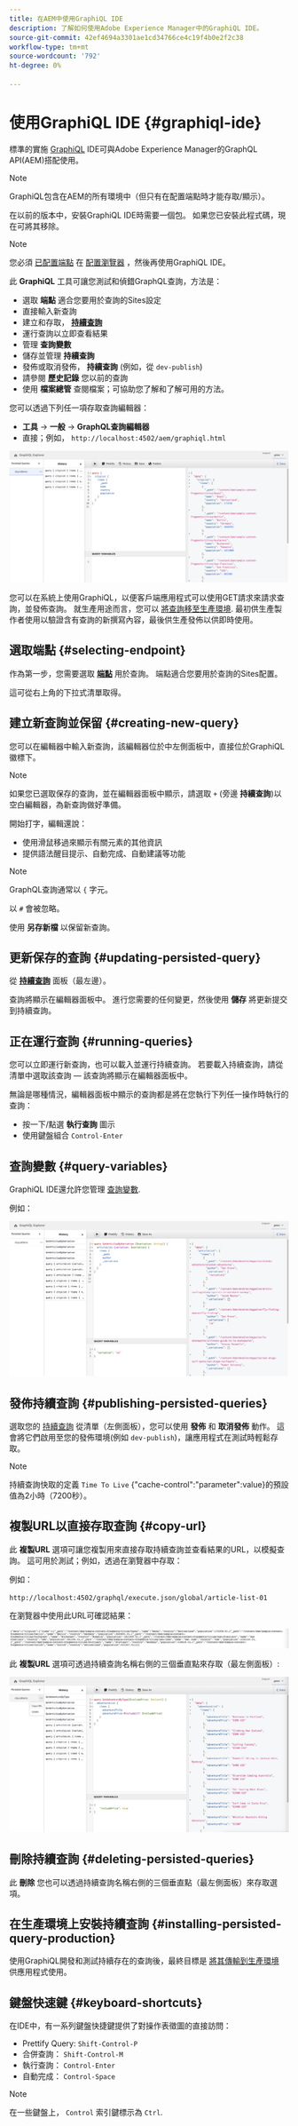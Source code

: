 ```yaml
---
title: 在AEM中使用GraphiQL IDE
description: 了解如何使用Adobe Experience Manager中的GraphiQL IDE。
source-git-commit: 42ef4694a3301ae1cd34766ce4c19f4b0e2f2c38
workflow-type: tm+mt
source-wordcount: '792'
ht-degree: 0%

---
```


# 使用GraphiQL IDE {#graphiql-ide}

標準的實施 [GraphiQL](https://graphql.org/learn/serving-over-http/#graphiql) IDE可與Adobe Experience Manager的GraphQL API(AEM)搭配使用。

>[!NOTE]
>
>GraphiQL包含在AEM的所有環境中（但只有在配置端點時才能存取/顯示）。
>
>在以前的版本中，安裝GraphiQL IDE時需要一個包。 如果您已安裝此程式碼，現在可將其移除。

>[!NOTE]
>您必須 [已配置端點](/help/assets/content-fragments/graphql-api-content-fragments.md#graphql-aem-endpoint) 在 [配置瀏覽器](/help/assets/content-fragments/content-fragments-configuration-browser.md) ，然後再使用GraphiQL IDE。

此 **GraphiQL** 工具可讓您測試和偵錯GraphQL查詢，方法是：

* 選取 **端點** 適合您要用於查詢的Sites設定
* 直接輸入新查詢
* 建立和存取， **[持續查詢](/help/assets/content-fragments/persisted-queries.md)**
* 運行查詢以立即查看結果
* 管理 **查詢變數**
* 儲存並管理 **持續查詢**
* 發佈或取消發佈， **持續查詢** (例如，從 `dev-publish`)
* 請參閱 **歷史記錄** 您以前的查詢
* 使用 **檔案總管** 查閱檔案；可協助您了解和了解可用的方法。

您可以透過下列任一項存取查詢編輯器：

* **工具** -> **一般** -> **GraphQL查詢編輯器**
* 直接；例如， `http://localhost:4502/aem/graphiql.html`

![GraphiQL介面](assets/cfm-graphiql-interface.png "GraphiQL介面")

您可以在系統上使用GraphiQL，以便客戶端應用程式可以使用GET請求來請求查詢，並發佈查詢。 就生產用途而言，您可以 [將查詢移至生產環境](/help/assets/content-fragments/persisted-queries.md#transfer-persisted-query-production). 最初供生產製作者使用以驗證含有查詢的新撰寫內容，最後供生產發佈以供即時使用。

## 選取端點 {#selecting-endpoint}

作為第一步，您需要選取 **[端點](/help/assets/content-fragments/graphql-api-content-fragments.md#graphql-aem-endpoint)** 用於查詢。 端點適合您要用於查詢的Sites配置。

這可從右上角的下拉式清單取得。

## 建立新查詢並保留 {#creating-new-query}

您可以在編輯器中輸入新查詢，該編輯器位於中左側面板中，直接位於GraphiQL徽標下。

>[!NOTE]
>
>如果您已選取保存的查詢，並在編輯器面板中顯示，請選取 `+` (旁邊 **持續查詢**)以空白編輯器，為新查詢做好準備。

開始打字，編輯還說：

* 使用滑鼠移過來顯示有關元素的其他資訊
* 提供語法醒目提示、自動完成、自動建議等功能

>[!NOTE]
>
>GraphQL查詢通常以 `{` 字元。
>
>以 `#` 會被忽略。

使用 **另存新檔** 以保留新查詢。

## 更新保存的查詢 {#updating-persisted-query}

從 **[持續查詢](/help/assets/content-fragments/persisted-queries.md)** 面板（最左邊）。

查詢將顯示在編輯器面板中。 進行您需要的任何變更，然後使用 **儲存** 將更新提交到持續查詢。

## 正在運行查詢 {#running-queries}

您可以立即運行新查詢，也可以載入並運行持續查詢。 若要載入持續查詢，請從清單中選取該查詢 — 該查詢將顯示在編輯器面板中。

無論是哪種情況，編輯器面板中顯示的查詢都是將在您執行下列任一操作時執行的查詢：

* 按一下/點選 **執行查詢** 圖示
* 使用鍵盤組合 `Control-Enter`

## 查詢變數 {#query-variables}

<!-- more details needed here? -->

GraphiQL IDE還允許您管理 [查詢變數](/help/assets/content-fragments/graphql-api-content-fragments.md#graphql-variables).

例如：

![GraphQL變數](assets/cfm-graphqlapi-03.png "GraphQL變數")

<!--
## Managing cache for your persisted queries {#managing-cache}

[Persisted queries](/help/headless/graphql-api/persisted-queries.md) are recommended as they can be cached at the dispatcher and CDN layers, ultimately improving the performance of the requesting client application. By default AEM will invalidate the Content Delivery Network (CDN) cache based on a default Time To Live (TTL).

>[!NOTE]
>
>Custom rewrite rules on the Dispatcher might override defaults from AEM publish. 
>
>In the case that you are sending TTL-based cache-control headers from the dispatcher, based on a location match pattern, then, if necessary, you might want to exclude `/graphql/execute.json/*` from the matches.

Using GraphQL you can configure the HTTP Cache Headers  to control these parameters for your individual persisted query.

1. The **Headers** option is accessible via the three vertical dots to the right of the persisted query name (far left panel):

   ![Persisted Query HTTP Cache Headers](assets/cfm-graphqlapi-headers-01.png "Persisted Query HTTP Cache Headers")

1. Selecting this will open the **Cache Configuration** dialog:

   ![Persisted Query HTTP Cache Header Settings](assets/cfm-graphqlapi-headers-02.png "Persisted Query HTTP Cache Header Settings")

1. Select the appropriate parameter, then adjust the value as required:

   * **cache-control** - **max-age**
     Caches can store this content for specified number of seconds. Typically this is the browser TTL (Time To Live).
   * **surrogate-control** - **s-maxage**
     Same as max-age but applies specifically to proxy caches.
   * **surrogate-control** - **stale-while-revalidate**
     Caches may continue to serve a cached response after it becomes stale, for up to the specified number of seconds.
   * **surrogate-control** - **stale-if-error**
     Caches may continue to serve a cached response in case of or origin error, for up to the specified number of seconds.

1. Select **Save** to persist the changes.
-->

## 發佈持續查詢 {#publishing-persisted-queries}

選取您的 [持續查詢](/help/assets/content-fragments/persisted-queries.md) 從清單（左側面板），您可以使用 **發佈** 和 **取消發佈** 動作。 這會將它們啟用至您的發佈環境(例如 `dev-publish`)，讓應用程式在測試時輕鬆存取。

>[!NOTE]
>
>持續查詢快取的定義 `Time To Live` {&quot;cache-control&quot;:&quot;parameter&quot;:value}的預設值為2小時（7200秒）。

## 複製URL以直接存取查詢 {#copy-url}

此 **複製URL** 選項可讓您複製用來直接存取持續查詢並查看結果的URL，以模擬查詢。 這可用於測試；例如，透過在瀏覽器中存取：

<!--
  >[!NOTE]
  >
  >The URL will need [encoding before using programmatically](/help/headless/graphql-api/persisted-queries.md#encoding-query-url).
  >
  >The target environment might need adjusting, depending on your requirements.
-->

例如：

`http://localhost:4502/graphql/execute.json/global/article-list-01`

在瀏覽器中使用此URL可確認結果：

![GraphiQL — 複製URL](assets/cfm-graphiql-copy-url.png "GraphiQL — 複製URL")

此 **複製URL** 選項可透過持續查詢名稱右側的三個垂直點來存取（最左側面板）:

![GraphiQL — 複製URL](assets/cfm-graphiql-persisted-query-options.png "GraphiQL — 複製URL")

## 刪除持續查詢 {#deleting-persisted-queries}

此 **刪除** 您也可以透過持續查詢名稱右側的三個垂直點（最左側面板）來存取選項。

<!-- what happens if you try to delete something that is still published? -->


## 在生產環境上安裝持續查詢 {#installing-persisted-query-production}

使用GraphiQL開發和測試持續存在的查詢後，最終目標是 [將其傳輸到生產環境](/help/assets/content-fragments/persisted-queries.md#transfer-persisted-query-production) 供應用程式使用。

## 鍵盤快速鍵 {#keyboard-shortcuts}

在IDE中，有一系列鍵盤快捷鍵提供了對操作表徵圖的直接訪問：

* Prettify Query:  `Shift-Control-P`
* 合併查詢：  `Shift-Control-M`
* 執行查詢：  `Control-Enter`
* 自動完成：  `Control-Space`

>[!NOTE]
>
>在一些鍵盤上， `Control` 索引鍵標示為 `Ctrl`.
